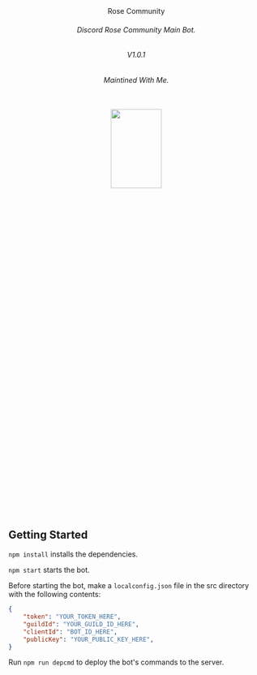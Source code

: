 <div align="center">
<a>Rose Community</a>
<h6>Discord Rose Community Main Bot.</h6>
<h6>V1.0.1</6>
<h6>Maintined With Me.</h6>
</div></br>

<div align="center">
<img src="https://cdn.discordapp.com/attachments/1058321121113546783/1066833632859258990/logorose.png" width="100px" style="height: 20%" /> 
</div></br>


## Getting Started

`npm install` installs the dependencies.

`npm start` starts the bot.

Before starting the bot, make a `localconfig.json` file in the src directory with the following contents:

```json
{
    "token": "YOUR_TOKEN_HERE",
    "guildId": "YOUR_GUILD_ID_HERE",
    "clientId": "BOT_ID_HERE",
    "publicKey": "YOUR_PUBLIC_KEY_HERE",
}
```

Run `npm run depcmd` to deploy the bot's commands to the server.